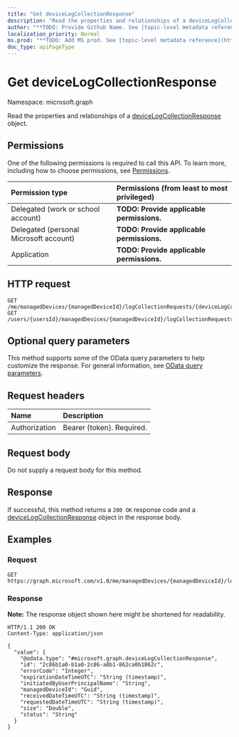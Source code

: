 ```yaml
---
title: "Get deviceLogCollectionResponse"
description: "Read the properties and relationships of a deviceLogCollectionResponse object."
author: "**TODO: Provide Github Name. See [topic-level metadata reference](https://msgo.azurewebsites.net/add/document/guidelines/metadata.html#topic-level-metadata)**"
localization_priority: Normal
ms.prod: "**TODO: Add MS prod. See [topic-level metadata reference](https://msgo.azurewebsites.net/add/document/guidelines/metadata.html#topic-level-metadata)**"
doc_type: apiPageType
---
```


# Get deviceLogCollectionResponse
Namespace: microsoft.graph



Read the properties and relationships of a [deviceLogCollectionResponse](../resources/devicelogcollectionresponse.md) object.

## Permissions
One of the following permissions is required to call this API. To learn more, including how to choose permissions, see [Permissions](/graph/permissions-reference).

|Permission type|Permissions (from least to most privileged)|
|:---|:---|
|Delegated (work or school account)|**TODO: Provide applicable permissions.**|
|Delegated (personal Microsoft account)|**TODO: Provide applicable permissions.**|
|Application|**TODO: Provide applicable permissions.**|

## HTTP request

<!-- {
  "blockType": "ignored"
}
-->
``` http
GET /me/managedDevices/{managedDeviceId}/logCollectionRequests/{deviceLogCollectionResponseId}
GET /users/{usersId}/managedDevices/{managedDeviceId}/logCollectionRequests/{deviceLogCollectionResponseId}
```

## Optional query parameters
This method supports some of the OData query parameters to help customize the response. For general information, see [OData query parameters](/graph/query-parameters).

## Request headers
|Name|Description|
|:---|:---|
|Authorization|Bearer {token}. Required.|

## Request body
Do not supply a request body for this method.

## Response

If successful, this method returns a `200 OK` response code and a [deviceLogCollectionResponse](../resources/devicelogcollectionresponse.md) object in the response body.

## Examples

### Request
<!-- {
  "blockType": "request",
  "name": "get_devicelogcollectionresponse"
}
-->
``` http
GET https://graph.microsoft.com/v1.0/me/managedDevices/{managedDeviceId}/logCollectionRequests/{deviceLogCollectionResponseId}
```


### Response
**Note:** The response object shown here might be shortened for readability.
<!-- {
  "blockType": "response",
  "truncated": true,
  "@odata.type": "microsoft.graph.deviceLogCollectionResponse"
}
-->
``` http
HTTP/1.1 200 OK
Content-Type: application/json

{
  "value": {
    "@odata.type": "#microsoft.graph.deviceLogCollectionResponse",
    "id": "2c86b1a0-b1a0-2c86-a0b1-862ca0b1862c",
    "errorCode": "Integer",
    "expirationDateTimeUTC": "String (timestamp)",
    "initiatedByUserPrincipalName": "String",
    "managedDeviceId": "Guid",
    "receivedDateTimeUTC": "String (timestamp)",
    "requestedDateTimeUTC": "String (timestamp)",
    "size": "Double",
    "status": "String"
  }
}
```

